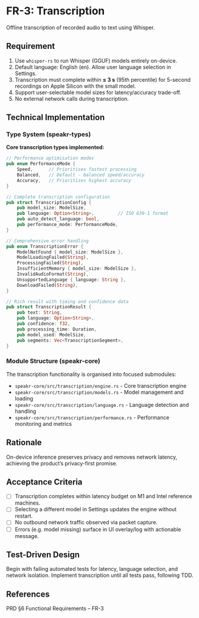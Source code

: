 # FR-3: Transcription

Offline transcription of recorded audio to text using Whisper.

## Requirement

1. Use `whisper-rs` to run Whisper (GGUF) models entirely on-device.
2. Default language: English (en). Allow user language selection in Settings.
3. Transcription must complete within **≤ 3 s** (95th percentile) for 5-second recordings on Apple
   Silicon with the small model.
4. Support user-selectable model sizes for latency/accuracy trade-off.
5. No external network calls during transcription.

## Technical Implementation

### Type System (speakr-types)

**Core transcription types implemented:**

```rust
// Performance optimisation modes
pub enum PerformanceMode {
    Speed,      // Prioritises fastest processing
    Balanced,   // Default - balanced speed/accuracy
    Accuracy,   // Prioritises highest accuracy
}

// Complete transcription configuration
pub struct TranscriptionConfig {
    pub model_size: ModelSize,
    pub language: Option<String>,         // ISO 639-1 format
    pub auto_detect_language: bool,
    pub performance_mode: PerformanceMode,
}

// Comprehensive error handling
pub enum TranscriptionError {
    ModelNotFound { model_size: ModelSize },
    ModelLoadingFailed(String),
    ProcessingFailed(String),
    InsufficientMemory { model_size: ModelSize },
    InvalidAudioFormat(String),
    UnsupportedLanguage { language: String },
    DownloadFailed(String),
}

// Rich result with timing and confidence data
pub struct TranscriptionResult {
    pub text: String,
    pub language: Option<String>,
    pub confidence: f32,
    pub processing_time: Duration,
    pub model_used: ModelSize,
    pub segments: Vec<TranscriptionSegment>,
}
```

### Module Structure (speakr-core)

The transcription functionality is organised into focused submodules:

- `speakr-core/src/transcription/engine.rs` - Core transcription engine
- `speakr-core/src/transcription/models.rs` - Model management and loading
- `speakr-core/src/transcription/language.rs` - Language detection and handling
- `speakr-core/src/transcription/performance.rs` - Performance monitoring and metrics

## Rationale

On-device inference preserves privacy and removes network latency, achieving the product’s
privacy-first promise.

## Acceptance Criteria

- [ ] Transcription completes within latency budget on M1 and Intel reference machines.
- [ ] Selecting a different model in Settings updates the engine without restart.
- [ ] No outbound network traffic observed via packet capture.
- [ ] Errors (e.g. model missing) surface in UI overlay/log with actionable message.

## Test-Driven Design

Begin with failing automated tests for latency, language selection, and network isolation. Implement
transcription until all tests pass, following TDD.

## References

PRD §6 Functional Requirements – FR-3
